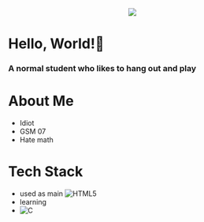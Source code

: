 <center><img src="https://capsule-render.vercel.app/api?type=waving&color=gradient&height=200&section=header"/></center>

# Hello, World!👋

### A normal student who likes to hang out and play

# About Me

- Idiot
- GSM 07
- Hate math

# Tech Stack

- used as main
![HTML5](https://img.shields.io/badge/html5-%23E34F26.svg?style=for-the-badge&logo=html5&logoColor=white)
- learning
- ![C](https://img.shields.io/badge/c-%2300599C.svg?style=for-the-badge&logo=c&logoColor=white)

<!--
**zzunipark/zzunipark** is a ✨ _special_ ✨ repository because its `README.md` (this file) appears on your GitHub profile.

Here are some ideas to get you started:

- 🔭 I’m currently working on ...
- 🌱 I’m currently learning ...
- 👯 I’m looking to collaborate on ...
- 🤔 I’m looking for help with ...
- 💬 Ask me about ...
- 📫 How to reach me: ...
- 😄 Pronouns: ...
- ⚡ Fun fact: ...
-->
